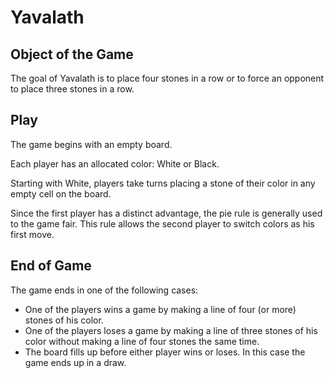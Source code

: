 # Yavalath

## Object of the Game

The goal of Yavalath is to place four stones in a row or to force an opponent to place three stones in a row.

## Play

The game begins with an empty board.

Each player has an allocated color: White or Black.

Starting with White, players take turns placing a stone of their color in any empty cell on the board.

Since the first player has a distinct advantage, the pie rule is generally used to the game fair.  This rule allows the second player to switch colors as his first move.

## End of Game

The game ends in one of the following cases:
* One of the players wins a game by making a line of four (or more) stones of his color.
* One of the players loses a game by making a line of three stones of his color without making a line of four stones the same time.
* The board fills up before either player wins or loses. In this case the game ends up in a draw.

